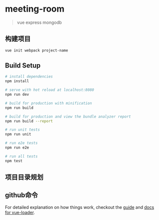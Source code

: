 # meeting-room

> vue express mongodb

## 构建项目
``` bash
vue init webpack project-name
```

## Build Setup

``` bash
# install dependencies
npm install

# serve with hot reload at localhost:8080
npm run dev

# build for production with minification
npm run build

# build for production and view the bundle analyzer report
npm run build --report

# run unit tests
npm run unit

# run e2e tests
npm run e2e

# run all tests
npm test
```

## 项目目录规划

## github命令



For detailed explanation on how things work, checkout the [guide](http://vuejs-templates.github.io/webpack/) and [docs for vue-loader](http://vuejs.github.io/vue-loader).
